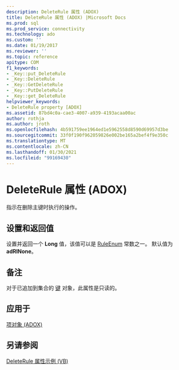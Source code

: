 ```yaml
---
description: DeleteRule 属性 (ADOX)
title: DeleteRule 属性 (ADOX) |Microsoft Docs
ms.prod: sql
ms.prod_service: connectivity
ms.technology: ado
ms.custom: ''
ms.date: 01/19/2017
ms.reviewer: ''
ms.topic: reference
apitype: COM
f1_keywords:
- _Key::put_DeleteRule
- _Key::DeleteRule
- _Key::GetDeleteRule
- _Key::PutDeleteRule
- _Key::get_DeleteRule
helpviewer_keywords:
- DeleteRule property [ADOX]
ms.assetid: 87bd4c0a-cae3-4007-a939-4193acaa00ac
author: rothja
ms.author: jroth
ms.openlocfilehash: 4b591759ee1964ed1e5962558d8590d69957d3be
ms.sourcegitcommit: 33f0f190f962059826e002be165a2bef4f9e350c
ms.translationtype: MT
ms.contentlocale: zh-CN
ms.lasthandoff: 01/30/2021
ms.locfileid: "99169430"
---
```

# <a name="deleterule-property-adox"></a>DeleteRule 属性 (ADOX)
指示在删除主键时执行的操作。  
  
## <a name="settings-and-return-values"></a>设置和返回值  
 设置并返回一个 **Long** 值，该值可以是 [RuleEnum](./ruleenum.md) 常数之一。 默认值为 **adRINone**。  
  
## <a name="remarks"></a>备注  
 对于已追加到集合的 [键](./key-object-adox.md) 对象，此属性是只读的。  
  
## <a name="applies-to"></a>应用于  
 [项对象 (ADOX)](./key-object-adox.md)  
  
## <a name="see-also"></a>另请参阅  
 [DeleteRule 属性示例 (VB)](./deleterule-property-example-vb.md)